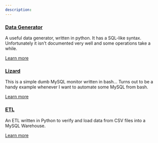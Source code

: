 ```yaml
---
description:
---
```


<div class="row">
  <div class="span12">
    <h3><strong><a href="#">Data Generator</a></strong></h3>
    <p>
      A useful data generator, written in python. It has a SQL-like syntax. Unfortunately it isn't documented very well and some operations take a while.
    </p>
    <p>
			<a href="https://github.com/aaronmaturen/datagen">Learn more</a>
		</p>
  </div>
</div>


<div class="row">
	<div class="span12">
	  <h3><strong><a href="#">Lizard</a></strong></h3>
    <p>
      This is a simple dumb MySQL monitor written in bash... Turns out to be a handy example whenever I want to automate some MySQL from bash.
    </p>
    <p>
			<a href="https://github.com/aaronmaturen/lizard">Learn more</a>
		</p>
	</div>
</div>

<div class="row">
  <div class="span12">
    <h3><strong><a href="#">ETL</a></strong></h3>
    <p>
      An ETL written in Python to verify and load data from CSV files into a MySQL Warehouse.
    </p>
    <p>
			<a href="https://github.com/aaronmaturen/ETL">Learn more</a>
		</p>
  </div>
</div>
